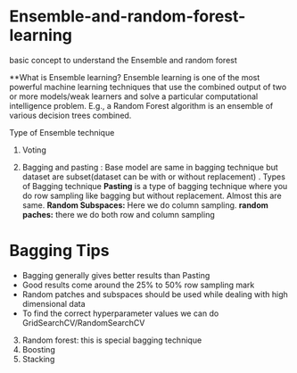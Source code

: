 # Ensemble-and-random-forest-learning
basic concept to understand the Ensemble and random forest


**What is Ensemble learning?
Ensemble learning is one of the most powerful machine learning techniques that use the combined output of two or more models/weak learners and solve a particular computational intelligence problem. E.g., a Random Forest algorithm is an ensemble of various decision trees combined.


Type of Ensemble technique
1) Voting

2) Bagging and pasting : Base model are same in bagging technique but dataset are subset(dataset can be with or without replacement) .
Types of Bagging technique
**Pasting** is a type of bagging technique where you do row sampling like bagging but  without replacement. Almost this are same.
**Random Subspaces:** Here we do column sampling.
**random paches:** there we do both row and column sampling


# Bagging Tips

- Bagging generally gives better results than Pasting
- Good results come around the 25% to 50% row sampling mark
- Random patches and subspaces should be used while dealing with high dimensional data
- To find the correct hyperparameter values we can do GridSearchCV/RandomSearchCV

3) Random forest: this is special bagging technique
4) Boosting 
5) Stacking
